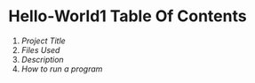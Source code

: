 # Hello-World1 Table Of Contents
1. *Project Title*
2. *Files Used*
3. *Description*
4. *How to run a program*
